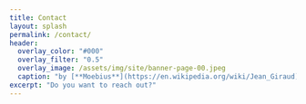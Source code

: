 ```yaml
---
title: Contact
layout: splash
permalink: /contact/
header:
  overlay_color: "#000"
  overlay_filter: "0.5"
  overlay_image: /assets/img/site/banner-page-00.jpeg
  caption: "by [**Moebius**](https://en.wikipedia.org/wiki/Jean_Giraud)"
excerpt: "Do you want to reach out?"
---
```

